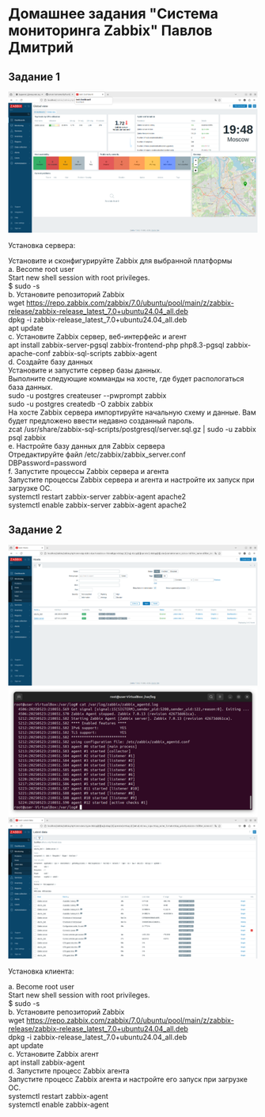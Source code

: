 # Домашнее задания "Система мониторинга Zabbix" Павлов Дмитрий

## Задание 1

![скриншот к заданию 1](https://github.com/goosecompote/Zabbix_01/blob/main/pic/pic01.png)

Установка сервера:  

Установите и сконфигурируйте Zabbix для выбранной платформы  
a. Become root user  
Start new shell session with root privileges.  
$ sudo -s  
b. Установите репозиторий Zabbix  
wget https://repo.zabbix.com/zabbix/7.0/ubuntu/pool/main/z/zabbix-release/zabbix-release_latest_7.0+ubuntu24.04_all.deb  
dpkg -i zabbix-release_latest_7.0+ubuntu24.04_all.deb  
apt update  
c. Установите Zabbix сервер, веб-интерфейс и агент  
apt install zabbix-server-pgsql zabbix-frontend-php php8.3-pgsql zabbix-apache-conf zabbix-sql-scripts zabbix-agent  
d. Создайте базу данных  
Установите и запустите сервер базы данных.  
Выполните следующие комманды на хосте, где будет распологаться база данных.  
sudo -u postgres createuser --pwprompt zabbix  
sudo -u postgres createdb -O zabbix zabbix  
На хосте Zabbix сервера импортируйте начальную схему и данные. Вам будет предложено ввести недавно созданный пароль.  
zcat /usr/share/zabbix-sql-scripts/postgresql/server.sql.gz | sudo -u zabbix psql zabbix  
e. Настройте базу данных для Zabbix сервера  
Отредактируйте файл /etc/zabbix/zabbix_server.conf  
DBPassword=password  
f. Запустите процессы Zabbix сервера и агента  
Запустите процессы Zabbix сервера и агента и настройте их запуск при загрузке ОС.  
systemctl restart zabbix-server zabbix-agent apache2  
systemctl enable zabbix-server zabbix-agent apache2   

## Задание 2

![скриншот к заданию 1](https://github.com/goosecompote/Zabbix_01/blob/main/pic/pic02.png)
![скриншот к заданию 1](https://github.com/goosecompote/Zabbix_01/blob/main/pic/pic03.png)
![скриншот к заданию 1](https://github.com/goosecompote/Zabbix_01/blob/main/pic/pic04.png)


Установка клиента:  

a. Become root user  
Start new shell session with root privileges.  
$ sudo -s  
b. Установите репозиторий Zabbix  
wget https://repo.zabbix.com/zabbix/7.0/ubuntu/pool/main/z/zabbix-release/zabbix-release_latest_7.0+ubuntu24.04_all.deb  
dpkg -i zabbix-release_latest_7.0+ubuntu24.04_all.deb  
apt update  
c. Установите Zabbix агент  
apt install zabbix-agent  
d. Запустите процесс Zabbix агента  
Запустите процесс Zabbix агента и настройте его запуск при загрузке ОС.  
systemctl restart zabbix-agent  
systemctl enable zabbix-agent  

